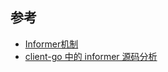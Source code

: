 ## 参考

- [Informer机制](https://herbguo.gitbook.io/client-go/informer)
- [client-go 中的 informer 源码分析](https://jimmysong.io/kubernetes-handbook/develop/client-go-informer-sourcecode-analyse.html)
